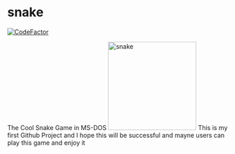 # snake
[![CodeFactor](https://www.codefactor.io/repository/github/hacker41d4n/snake/badge)](https://www.codefactor.io/repository/github/hacker41d4n/snake)

The Cool Snake Game in MS-DOS
<img src="https://mshiamcom.files.wordpress.com/2016/05/snake-gif-animation.gif" alt="snake" width="200"/>
This is my first Github Project and I hope this will be successful and mayne users can play this game and enjoy it




